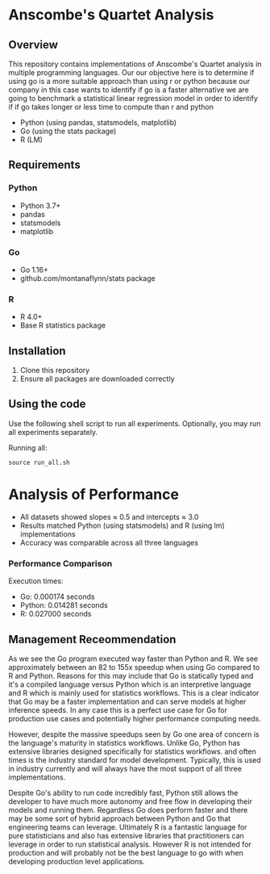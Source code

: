 # Anscombe's Quartet Analysis

## Overview

This repository contains implementations of Anscombe's Quartet analysis in multiple programming languages. Our our objective here is to determine if using go is a more suitable approach than using r or python because our company in this case wants to identify if go is a faster alternative we are going to benchmark a statistical linear regression model in order to identify if if go takes longer or less time to compute than r and python 


- Python (using pandas, statsmodels, matplotlib)
- Go (using the stats package)
- R (LM)

## Requirements

### Python
- Python 3.7+
- pandas
- statsmodels
- matplotlib

### Go
- Go 1.16+
- github.com/montanaflynn/stats package

### R
- R 4.0+
- Base R statistics package

## Installation 
1. Clone this repository
2. Ensure all packages are downloaded correctly

## Using the code

Use the following shell script to run all experiments. Optionally, you may run all experiments separately.

Running all:
```
source run_all.sh
```

# Analysis of Performance

- All datasets showed slopes ≈ 0.5 and intercepts ≈ 3.0
- Results matched Python (using statsmodels) and R (using lm) implementations
- Accuracy was comparable across all three languages

### Performance Comparison
Execution times:

- Go: 0.000174 seconds
- Python: 0.014281 seconds
- R: 0.027000 seconds

## Management Receommendation
As we see the Go program executed way faster than Python and R. We see approximately between an 82 to 155x speedup when using Go compared to R and Python. Reasons for this may include that Go is statically typed and it's a compiled language versus Python which is an interpretive language and R which is mainly used for statistics workflows. This is a clear indicator that Go may be a faster implementation and can serve models at higher inference speeds. In any case this is a perfect use case for Go for production use cases and potentially higher performance computing needs. 

However, despite the massive speedups seen by Go one area of concern is the language's maturity in statistics workflows. Unlike Go, Python has extensive libraries designed specifically for statistics workflows. and often times is the industry standard for model development. Typically, this is used in industry currently and will always have the most support of all three implementations. 

Despite Go's ability to run code incredibly fast, Python still allows the developer to have much more autonomy and free flow in developing their models and running them. Regardless Go does perform faster and there may be some sort of hybrid approach between Python and Go that engineering teams can leverage. Ultimately R is a fantastic language for pure statisticians and also has extensive libraries that practitioners can leverage in order to run statistical analysis. However R is not intended for production and will probably not be the best language to go with when developing production level applications. 
